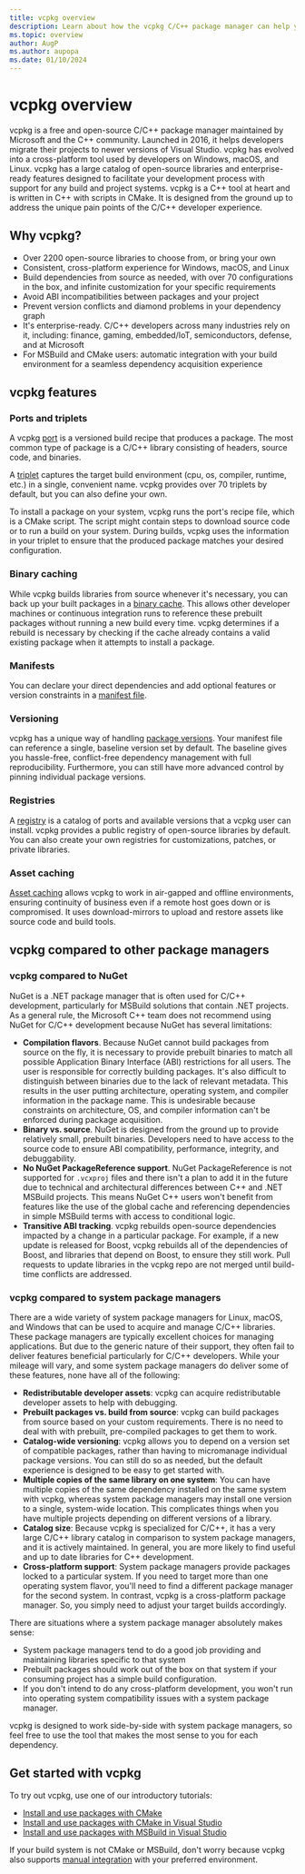 ```yaml
---
title: vcpkg overview
description: Learn about how the vcpkg C/C++ package manager can help you acquire and manage dependencies. 
ms.topic: overview
author: AugP
ms.author: aupopa
ms.date: 01/10/2024
---
```


# vcpkg overview

vcpkg is a free and open-source C/C++ package manager maintained by Microsoft and the C++ community. Launched in 2016, it helps developers migrate their projects to newer versions of Visual Studio. vcpkg has evolved into a cross-platform tool used by developers on Windows, macOS, and Linux. vcpkg has a large catalog of open-source libraries and enterprise-ready features designed to facilitate your development process with support for any build and project systems. vcpkg is a C++ tool at heart and is written in C++ with scripts in CMake. It is designed from the ground up to address the unique pain points of the C/C++ developer experience.

## Why vcpkg?

- Over 2200 open-source libraries to choose from, or bring your own
- Consistent, cross-platform experience for Windows, macOS, and Linux
- Build dependencies from source as needed, with over 70 configurations in the box, and infinite customization for your specific requirements
- Avoid ABI incompatibilities between packages and your project
- Prevent version conflicts and diamond problems in your dependency graph
- It's enterprise-ready. C/C++ developers across many industries rely on it, including: finance, gaming, embedded/IoT, semiconductors, defense, and at Microsoft
- For MSBuild and CMake users: automatic integration with your build environment for a seamless dependency acquisition experience

## vcpkg features

### Ports and triplets

A vcpkg [port](../concepts/ports.md) is a versioned build recipe that produces a package. The most common type of package is a C/C++ library consisting of headers, source code, and binaries.

A [triplet](../users/triplets.md) captures the target build environment (cpu, os, compiler, runtime, etc.) in a single, convenient name. vcpkg provides over 70 triplets by default, but you can also define your own.

To install a package on your system, vcpkg runs the port's recipe file, which is a CMake script. The script might contain steps to download source code or to run a build on your system. During builds, vcpkg uses the information in your triplet to ensure that the produced package matches your desired configuration.

### Binary caching

While vcpkg builds libraries from source whenever it's necessary, you can back up your built packages in a [binary cache](../consume/binary-caching-overview.md). This allows other developer machines or continuous integration runs to reference these prebuilt packages without running a new build every time. vcpkg determines if a rebuild is necessary by checking if the cache already contains a valid existing package when it attempts to install a package.

### Manifests

You can declare your direct dependencies and add optional features or version constraints in a [manifest file](../users/manifests.md).

### Versioning

vcpkg has a unique way of handling [package versions](../users/versioning.concepts.md). Your manifest file can reference a single, baseline version set by default. The baseline gives you hassle-free, conflict-free dependency management with full reproducibility. Furthermore, you can still have more advanced control by pinning individual package versions.

### Registries

A [registry](../concepts/registries.md) is a catalog of ports and available versions that a vcpkg user can install. vcpkg provides a public registry of open-source libraries by default. You can also create your own registries for customizations, patches, or private libraries.

### Asset caching

[Asset caching](../users/assetcaching.md) allows vcpkg to work in air-gapped and offline environments, ensuring continuity of business even if a remote host goes down or is compromised. It uses download-mirrors to upload and restore assets like source code and build tools.

## vcpkg compared to other package managers

### vcpkg compared to NuGet

NuGet is a .NET package manager that is often used for C/C++ development, particularly for MSBuild solutions that contain .NET projects. As a general rule, the Microsoft C++ team does not recommend using NuGet for C/C++ development because NuGet has several limitations:

- **Compilation flavors**. Because NuGet cannot build packages from source on the fly, it is necessary to provide prebuilt binaries to match all possible Application Binary Interface (ABI) restrictions for all users. The user is responsible for correctly building packages. It's also difficult to distinguish between binaries due to the lack of relevant metadata. This results in the user putting architecture, operating system, and compiler information in the package name. This is undesirable because constraints on architecture, OS, and compiler information can't be enforced during package acquisition.
- **Binary vs. source**. NuGet is designed from the ground up to provide relatively small, prebuilt binaries. Developers need to have access to the source code to ensure ABI compatibility, performance, integrity, and debuggability.
- **No NuGet PackageReference support**. NuGet PackageReference is not supported for `.vcxproj` files and there isn't a plan to add it in the future due to technical and architectural differences between C++ and .NET MSBuild projects. This means NuGet C++ users won't benefit from features like the use of the global cache and referencing dependencies in simple MSBuild terms with access to conditional logic.
- **Transitive ABI tracking**. vcpkg rebuilds open-source dependencies impacted by a change in a particular package. For example, if a new update is released for Boost, vcpkg rebuilds all of the dependencies of Boost, and libraries that depend on Boost, to ensure they still work. Pull requests to update libraries in the vcpkg repo are not merged until build-time conflicts are addressed.

### vcpkg compared to system package managers

There are a wide variety of system package managers for Linux, macOS, and Windows that can be used to acquire and manage C/C++ libraries. These package managers are typically excellent choices for managing applications. But due to the generic nature of their support, they often fail to deliver features beneficial particularly for C/C++ developers. While your mileage will vary, and some system package managers do deliver some of these features, none have all of the following:

- **Redistributable developer assets**: vcpkg can acquire redistributable developer assets to help with debugging.
- **Prebuilt packages vs. build from source**: vcpkg can build packages from source based on your custom requirements. There is no need to deal with with prebuilt, pre-compiled packages to get them to work.
- **Catalog-wide versioning**: vcpkg allows you to depend on a version set of compatible packages, rather than having to micromanage individual package versions. You can still do so as needed, but the default experience is designed to be easy to get started with.
- **Multiple copies of the same library on one system**: You can have multiple copies of the same dependency installed on the same system with vcpkg, whereas system package managers may install one version to a single, system-wide location. This complicates things when you have multiple projects depending on different versions of a library.
- **Catalog size**: Because vcpkg is specialized for C/C++, it has a very large C/C++ library catalog in comparison to system package managers, and it is actively maintained. In general, you are more likely to find useful and up to date libraries for C++ development.
- **Cross-platform support**: System package managers provide packages locked to a particular system. If you need to target more than one operating system flavor, you'll need to find a different package manager for the second system. In contrast, vcpkg is a cross-platform package manager. So, you simply need to adjust your target builds accordingly.

There are situations where a system package manager absolutely makes sense:

- System package managers tend to do a good job providing and maintaining libraries specific to that system
- Prebuilt packages should work out of the box on that system if your consuming project has a simple build configuration.
- If you don't intend to do any cross-platform development, you won't run into operating system compatibility issues with a system package manager.

vcpkg is designed to work side-by-side with system package managers, so feel free to use the tool that makes the most sense to you for each dependency.

## Get started with vcpkg

To try out vcpkg, use one of our introductory tutorials:

- [Install and use packages with CMake](get-started.md)
- [Install and use packages with CMake in Visual Studio](get-started-vs.md)
- [Install and use packages with MSBuild in Visual Studio](get-started-msbuild.md)

If your build system is not CMake or MSBuild, don't worry because vcpkg also supports [manual integration](../users/buildsystems/manual-integration.md) with your preferred environment.
